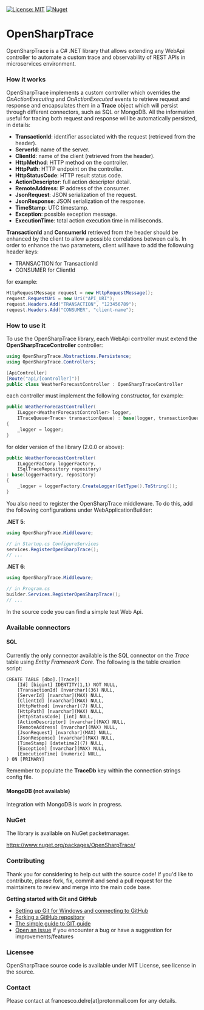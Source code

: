 [![License: MIT](https://img.shields.io/badge/License-MIT-yellow.svg)](https://opensource.org/licenses/MIT)
[![Nuget](https://img.shields.io/nuget/v/OpenSharpTrace?style=plastic)](https://www.nuget.org/packages/OpenSharpTrace)

# OpenSharpTrace

OpenSharpTrace is a C# .NET library that allows extending any WebApi controller to automate a custom trace and observability of REST APIs in microservices environment. 

### How it works
OpenSharpTrace implements a custom controller which overrides the *OnActionExecuting* and *OnActionExecuted* events to retrieve request and response and encapsulates them in a **Trace** object which will persist through different connectors, such as SQL or MongoDB.
All the information useful for tracing both request and response will be automatically persisted, in details:

* **TransactionId**: identifier associated with the request (retrieved from the header).
* **ServerId**: name of the server.
* **ClientId**: name of the client (retrieved from the header).
* **HttpMethod**: HTTP method on the controller.
* **HttpPath**: HTTP endpoint on the controller.
* **HttpStatusCode**: HTTP result status code.
* **ActionDescriptor**: full action descriptor detail.
* **RemoteAddress**: IP address of the consumer.
* **JsonRequest**: JSON serialization of the request.
* **JsonResponse**: JSON serialization of the response.
* **TimeStamp**: UTC timestamp.
* **Exception**: possible exception message.
* **ExecutionTime**: total action execution time in milliseconds.

**TransactionId** and **ConsumerId** retrieved from the header should be enhanced by the client to allow a possible correlations between calls.
In order to enhance the two parameters, client will have to add the followuing header keys:

* TRANSACTION for TransactionId
* CONSUMER for ClientId

for example:

```csharp
HttpRequestMessage request = new HttpRequestMessage();
request.RequestUri = new Uri("API_URI");
request.Headers.Add("TRANSACTION", "123456789");
request.Headers.Add("CONSUMER", "client-name");
```

### How to use it

To use the OpenSharpTrace library, each WebApi controller must extend the **OpenSharpTraceController** controller:

```csharp
using OpenSharpTrace.Abstractions.Persistence;
using OpenSharpTrace.Controllers;

[ApiController]
[Route("api/[controller]")]
public class WeatherForecastController : OpenSharpTraceController
```

each controller must implement the following constructor, for example:

```csharp
public WeatherForecastController(
	ILogger<WeatherForecastController> logger,
	ITraceQueue<Trace> transactionQueue) : base(logger, transactionQueue)
{
	_logger = logger;
}
```

for older version of the library (2.0.0 or above):

```csharp
public WeatherForecastController(
	ILoggerFactory loggerFactory, 
	ISqlTraceRepository repository) 
: base(loggerFactory, repository)
{
    _logger = loggerFactory.CreateLogger(GetType().ToString());
}
```

You also need to register the OpenSharpTrace middleware.
To do this, add the following configurations under WebApplicationBuilder:

**.NET 5**:

```csharp
using OpenSharpTrace.Middleware;

// in Startup.cs ConfigureServices
services.RegisterOpenSharpTrace();
// ...
```

**.NET 6**:

```csharp
using OpenSharpTrace.Middleware;

// in Program.cs
builder.Services.RegisterOpenSharpTrace();
// ...
```

In the source code you can find a simple test Web Api.

### Available connectors

#### SQL

Currently the only connector available is the SQL connector on the *Trace* table using *Entity Framework Core*.
The following is the table creation script:

```tsql
CREATE TABLE [dbo].[Trace](
	[Id] [bigint] IDENTITY(1,1) NOT NULL,
	[TransactionId] [nvarchar](36) NULL,
	[ServerId] [nvarchar](MAX) NULL,
	[ClientId] [nvarchar](MAX) NULL,
	[HttpMethod] [nvarchar](7) NULL,
	[HttpPath] [nvarchar](MAX) NULL,
	[HttpStatusCode] [int] NULL,
	[ActionDescriptor] [nvarchar](MAX) NULL,
	[RemoteAddress] [nvarchar](MAX) NULL,
	[JsonRequest] [nvarchar](MAX) NULL,
	[JsonResponse] [nvarchar](MAX) NULL,
	[TimeStamp] [datetime2](7) NULL,
	[Exception] [nvarchar](MAX) NULL,
	[ExecutionTime] [numeric] NULL,
) ON [PRIMARY]
```

Remember to populate the **TraceDb** key within the connection strings config file.

#### MongoDB (not available)

Integration with MongoDB is work in progress.

### NuGet

The library is available on NuGet packetmanager.

https://www.nuget.org/packages/OpenSharpTrace/

### Contributing
Thank you for considering to help out with the source code!
If you'd like to contribute, please fork, fix, commit and send a pull request for the maintainers to review and merge into the main code base.

**Getting started with Git and GitHub**

 * [Setting up Git for Windows and connecting to GitHub](http://help.github.com/win-set-up-git/)
 * [Forking a GitHub repository](http://help.github.com/fork-a-repo/)
 * [The simple guide to GIT guide](http://rogerdudler.github.com/git-guide/)
 * [Open an issue](https://github.com/engineering87/OpenSharpTrace/issues) if you encounter a bug or have a suggestion for improvements/features

### Licensee
OpenSharpTrace source code is available under MIT License, see license in the source.

### Contact
Please contact at francesco.delre[at]protonmail.com for any details.
